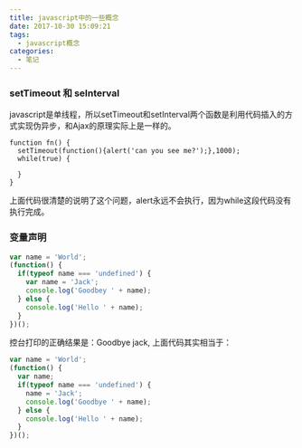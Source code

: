 ```yaml
---
title: javascript中的一些概念
date: 2017-10-30 15:09:21
tags:
  - javascript概念
categories: 
  - 笔记
---
```


### setTimeout 和 seInterval

javascript是单线程，所以setTimeout和setInterval两个函数是利用代码插入的方式实现伪异步，和Ajax的原理实际上是一样的。
```
function fn() { 
  setTimeout(function(){alert('can you see me?');},1000); 
  while(true) {

  } 
}
```
上面代码很清楚的说明了这个问题，alert永远不会执行，因为while这段代码没有执行完成。

### 变量声明
```js
var name = 'World';
(function() {
  if(typeof name === 'undefined') {
    var name = 'Jack';
    console.log('Goodbey ' + name);
  } else {
    console.log('Hello ' + name);
  }
})();

```
控台打印的正确结果是：Goodbye jack, 上面代码其实相当于：
```js
var name = 'World';
(function() {
  var name;
  if(typeof name === 'undefined') {
    name = 'Jack';
    console.log('Goodbye ' + name);
  } else {
    console.log('Hello ' + name);
  }
})();
```

